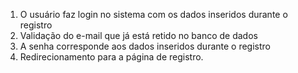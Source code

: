 1. O usuário faz login no sistema com os dados inseridos durante o registro
2. Validação do e-mail que já está retido no banco de dados
3. A senha corresponde aos dados inseridos durante o registro
4. Redirecionamento para a página de registro.

